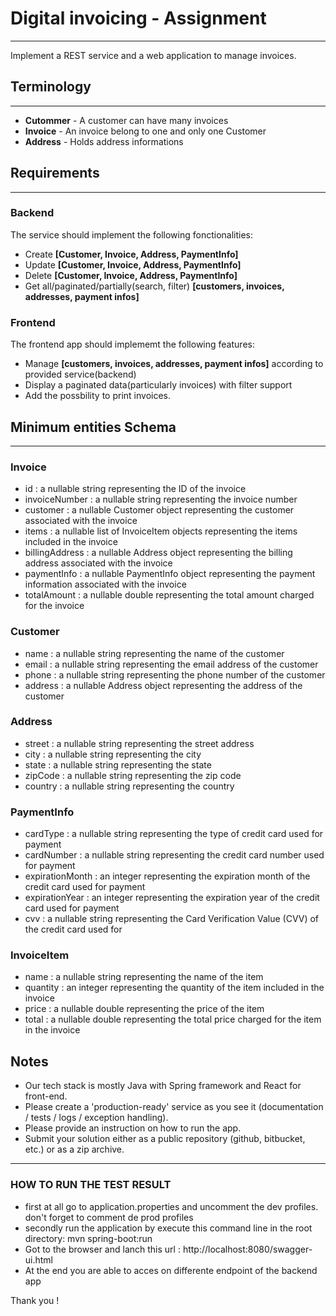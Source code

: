 # Digital invoicing - Assignment
---

Implement a REST service and a web application to manage invoices.

## Terminology
---

- **Cutommer** - A customer can have many invoices
- **Invoice** - An invoice belong to one and only one Customer
- **Address** - Holds address informations

## Requirements
---
### Backend
The service should implement the following fonctionalities:
- Create **[Customer, Invoice, Address, PaymentInfo]**
- Update **[Customer, Invoice, Address, PaymentInfo]**
- Delete **[Customer, Invoice, Address, PaymentInfo]**
- Get all/paginated/partially(search, filter) **[customers, invoices, addresses, payment infos]**

### Frontend
The frontend app should implememt the following features:
- Manage **[customers, invoices, addresses, payment infos]** according to provided service(backend)
- Display a paginated data(particularly invoices) with filter support
- Add the possbility to print invoices.

## Minimum entities Schema
---
### Invoice
-  id : a nullable string representing the ID of the invoice 
-  invoiceNumber : a nullable string representing the invoice number 
-  customer : a nullable  Customer  object representing the customer associated with the invoice 
-  items : a nullable list of  InvoiceItem  objects representing the items included in the invoice 
-  billingAddress : a nullable  Address  object representing the billing address associated with the invoice 
-  paymentInfo :  a nullable  PaymentInfo  object representing the payment information associated with the invoice 
-  totalAmount : a nullable double representing the total amount charged for the invoice 
### Customer
-  name : a nullable string representing the name of the customer 
-  email : a nullable string representing the email address of the customer 
-  phone : a nullable string representing the phone number of the customer 
-  address : a nullable  Address  object representing the address of the customer 
### Address
-  street : a nullable string representing the street address 
-  city : a nullable string representing the city 
-  state : a nullable string representing the state 
-  zipCode : a nullable string representing the zip code 
-  country : a nullable string representing the country 
### PaymentInfo
-  cardType : a nullable string representing the type of credit card used for payment 
-  cardNumber : a nullable string representing the credit card number used for payment 
-  expirationMonth : an integer representing the expiration month of the credit card used for payment 
-  expirationYear : an integer representing the expiration year of the credit card used for payment 
-  cvv : a nullable string representing the Card Verification Value (CVV) of the credit card used for 
### InvoiceItem
-  name : a nullable string representing the name of the item 
-  quantity : an integer representing the quantity of the item included in the invoice 
-  price : a nullable double representing the price of the item 
-  total : a nullable double representing the total price charged for the item in the invoice 

## Notes
- Our tech stack is mostly Java with Spring framework and React for front-end.
- Please create a 'production-ready' service as you see it (documentation / tests / logs / exception handling).
- Please provide an instruction on how to run the app.
- Submit your solution either as a public repository (github, bitbucket, etc.) or as a zip archive.

---

### HOW TO RUN THE TEST RESULT

- first at all go to application.properties and uncomment the dev profiles. don't forget to comment de prod profiles
- secondly run the application by execute this command line in the root directory: mvn spring-boot:run
- Got to the browser and lanch this url : http://localhost:8080/swagger-ui.html 
- At the end you are able to acces on differente endpoint of the backend app

Thank you ! 
